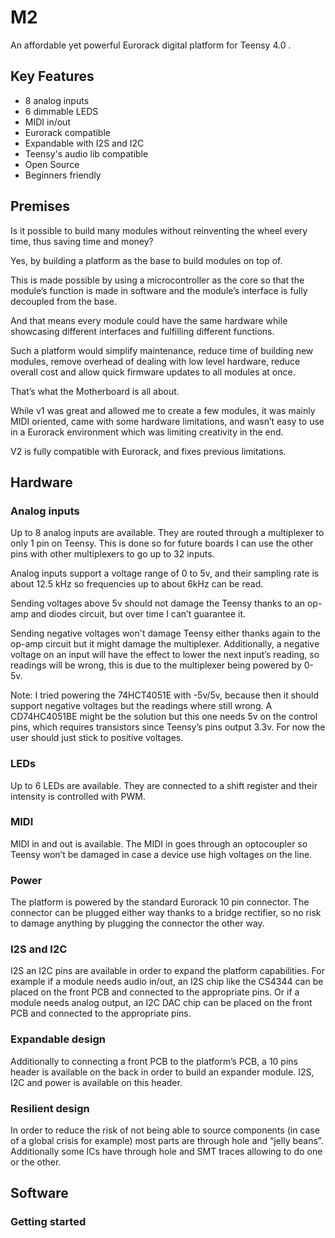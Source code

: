 # M2
An affordable yet powerful Eurorack digital platform for Teensy 4.0 .

## Key Features
- 8 analog inputs
- 6 dimmable LEDS
- MIDI in/out
- Eurorack compatible
- Expandable with I2S and I2C
- Teensy's audio lib compatible
- Open Source
- Beginners friendly

## Premises
Is it possible to build many modules without reinventing the wheel every time, thus saving time and money?

Yes, by building a platform as the base to build modules on top of.

This is made possible by using a microcontroller as the core so that the module’s function is made in software and the module’s interface is fully decoupled from the base.

And that means every module could have the same hardware while showcasing different interfaces and fulfilling different functions. 

Such a platform would simplify maintenance, reduce time of building new modules, remove overhead of dealing with low level hardware, reduce overall cost and allow quick firmware updates to all modules at once. 

That’s what the Motherboard is all about.

While v1 was great and allowed me to create a few modules, it was mainly MIDI oriented,  came with some hardware limitations, and wasn’t easy to use in a Eurorack environment which was limiting creativity in the end.

V2 is fully compatible with Eurorack, and fixes previous limitations.



## Hardware

### Analog inputs
Up to 8 analog inputs are available. They are routed through a multiplexer to only 1 pin on Teensy. This is done so for future boards I can use the other pins with other multiplexers to go up to 32 inputs.

Analog inputs support a voltage range of 0 to 5v, and their sampling rate is about 12.5 kHz so frequencies up to about 6kHz can be read.

Sending voltages above 5v should not damage the Teensy thanks to an op-amp and diodes circuit, but over time I can’t guarantee it.

Sending negative voltages won't damage Teensy either thanks again to the op-amp circuit but it might damage the multiplexer. Additionally, a negative voltage on an input will have the effect to lower the next input’s reading, so readings will be wrong, this is due to the multiplexer being powered by 0-5v.

Note: I tried powering the 74HCT4051E with -5v/5v, because then it should support negative voltages but the readings where still wrong. A CD74HC4051BE might be the solution but this one needs 5v on the control pins, which requires transistors since Teensy’s pins output 3.3v. For now the user should just stick to positive voltages.

### LEDs
Up to 6 LEDs are available. They are connected to a shift register and their intensity is controlled with PWM.

### MIDI
MIDI in and out is available. The MIDI in goes through an optocoupler so Teensy won’t be damaged in case a device use high voltages on the line.
 
### Power
The platform is powered by the standard Eurorack 10 pin connector. The connector can be plugged either way thanks to a bridge rectifier, so no risk to damage anything by plugging the connector the other way.

### I2S and I2C
I2S an I2C pins are available in order to expand the platform capabilities. For example if a module needs audio in/out, an I2S chip like the CS4344 can be placed on the front PCB and connected to the appropriate pins. Or if a module needs analog output, an I2C DAC chip can be placed on the front PCB and connected to the appropriate pins.

### Expandable design
Additionally to connecting a front PCB to the platform’s PCB, a 10 pins header is available on the back in order to build an expander module. I2S, I2C and power is available on this header.

### Resilient design
In order to reduce the risk of not being able to source components (in case of a global crisis for example) most parts are through hole and “jelly beans”. Additionally some ICs have through hole and SMT traces allowing to do one or the other.

## Software

### Getting started

